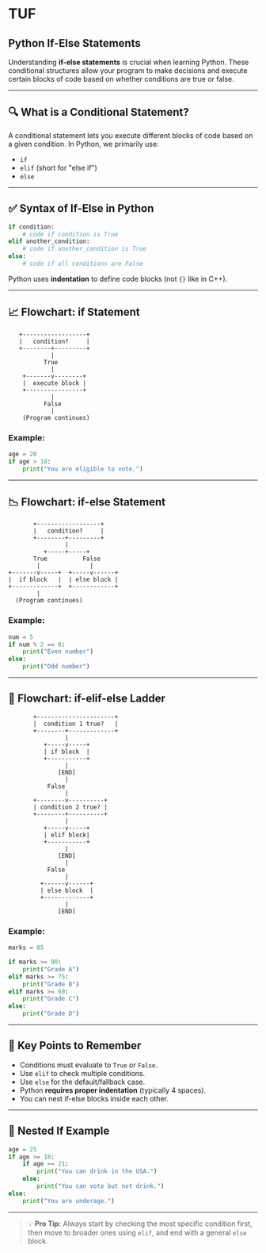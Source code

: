# TUF  
## Python If-Else Statements  

Understanding **if-else statements** is crucial when learning Python. These conditional structures allow your program to make decisions and execute certain blocks of code based on whether conditions are true or false.

---

## 🔍 What is a Conditional Statement?

A conditional statement lets you execute different blocks of code based on a given condition. In Python, we primarily use:

- `if`
- `elif` (short for "else if")
- `else`

---

## ✅ Syntax of If-Else in Python

```python
if condition:
    # code if condition is True
elif another_condition:
    # code if another_condition is True
else:
    # code if all conditions are False
```

Python uses **indentation** to define code blocks (not `{}` like in C++).

---

## 📈 Flowchart: if Statement

       +------------------+
       |   condition?     |
       +--------+---------+
                |
              True
                |
        +-------v--------+
        |  execute block |
        +----------------+
                |
              False
                |
        (Program continues)


### Example:

```python
age = 20
if age > 18:
    print("You are eligible to vote.")
```

---

## 📉 Flowchart: if-else Statement

```text
       +------------------+
       |   condition?     |
       +--------+---------+
                |
          +-----+-----+
       True          False
        |              |
+-------v-----+  +-----v------+
|  if block   |  | else block |
+-------------+  +------------+
        |
  (Program continues)
```

### Example:

```python
num = 5
if num % 2 == 0:
    print("Even number")
else:
    print("Odd number")
```

---

## 🔄 Flowchart: if-elif-else Ladder

```text
       +----------------------+
       |  condition 1 true?   |
       +--------+-------------+
                |
          +-----v-----+
          | if block  |
          +-----------+
                |
              [END]
                |
           False
                |
       +--------v----------+
       | condition 2 true? |
       +--------+----------+
                |
          +-----v-----+
          | elif block|
          +-----------+
                |
              [END]
                |
           False
                |
         +------v------+
         | else block  |
         +-------------+
                |
              [END]
```

### Example:

```python
marks = 85

if marks >= 90:
    print("Grade A")
elif marks >= 75:
    print("Grade B")
elif marks >= 60:
    print("Grade C")
else:
    print("Grade D")
```

---

## 🧠 Key Points to Remember

* Conditions must evaluate to `True` or `False`.
* Use `elif` to check multiple conditions.
* Use `else` for the default/fallback case.
* Python **requires proper indentation** (typically 4 spaces).
* You can nest if-else blocks inside each other.

---

## 📝 Nested If Example

```python
age = 25
if age >= 18:
    if age >= 21:
        print("You can drink in the USA.")
    else:
        print("You can vote but not drink.")
else:
    print("You are underage.")
```

---

> 💡 **Pro Tip:** Always start by checking the most specific condition first, then move to broader ones using `elif`, and end with a general `else` block.

```

